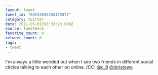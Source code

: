```yaml
---
layout: tweet
tweet_id: "64532845284175872"
category: twitter
date: 2011-05-01T03:33:23.000Z
source: TweetDeck
favorite_count: 0
retweet_count: 0
tags:
- tweet
---
```


I'm always a little weirded out when I see two friends in different social circles talking to each other on online. /CC: [@c_9](https://twitter.com/@c_9) [@jbristowe](https://twitter.com/@jbristowe)
